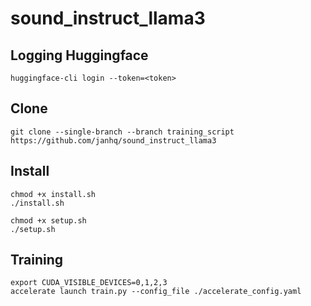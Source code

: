 # sound_instruct_llama3

## Logging Huggingface

```
huggingface-cli login --token=<token>
```

## Clone

```
git clone --single-branch --branch training_script https://github.com/janhq/sound_instruct_llama3
```

## Install
```
chmod +x install.sh
./install.sh

chmod +x setup.sh
./setup.sh
```

## Training
```
export CUDA_VISIBLE_DEVICES=0,1,2,3
accelerate launch train.py --config_file ./accelerate_config.yaml
```
